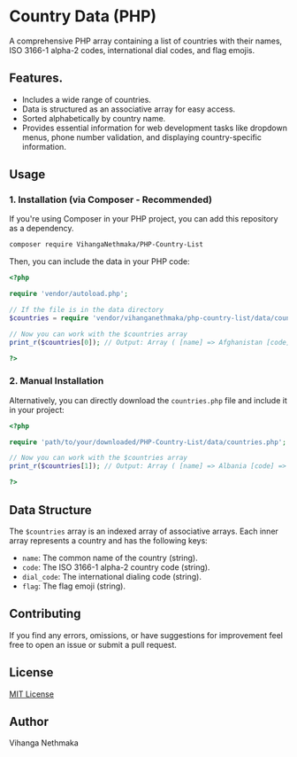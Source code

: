 # Country Data (PHP)

A comprehensive PHP array containing a list of countries with their names, ISO 3166-1 alpha-2 codes, international dial codes, and flag emojis.

## Features.

* Includes a wide range of countries.
* Data is structured as an associative array for easy access.
* Sorted alphabetically by country name.
* Provides essential information for web development tasks like dropdown menus, phone number validation, and displaying country-specific information.

## Usage

### 1. Installation (via Composer - Recommended)

If you're using Composer in your PHP project, you can add this repository as a dependency.

```bash
composer require VihangaNethmaka/PHP-Country-List
````

Then, you can include the data in your PHP code:

```php
<?php

require 'vendor/autoload.php';

// If the file is in the data directory
$countries = require 'vendor/vihanganethmaka/php-country-list/data/countries.php';

// Now you can work with the $countries array
print_r($countries[0]); // Output: Array ( [name] => Afghanistan [code] => AF [dial_code] => +93 [flag] => 🇦🇫 )

?>
```

### 2\. Manual Installation

Alternatively, you can directly download the `countries.php` file and include it in your project:

```php
<?php

require 'path/to/your/downloaded/PHP-Country-List/data/countries.php';

// Now you can work with the $countries array
print_r($countries[1]); // Output: Array ( [name] => Albania [code] => AL [dial_code] => +355 [flag] => 🇦🇱 )

?>
```

## Data Structure

The `$countries` array is an indexed array of associative arrays. Each inner array represents a country and has the following keys:

  * `name`: The common name of the country (string).
  * `code`: The ISO 3166-1 alpha-2 country code (string).
  * `dial_code`: The international dialing code (string).
  * `flag`: The flag emoji (string).

## Contributing

If you find any errors, omissions, or have suggestions for improvement feel free to open an issue or submit a pull request.

## License

[MIT License](https://github.com/VihangaNethmaka/PHP-Country-List/blob/main/LICENSE)

## Author

Vihanga Nethmaka
